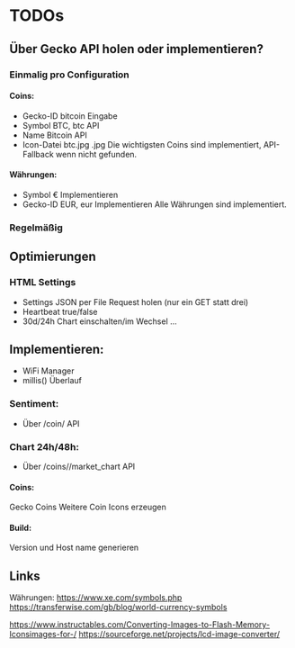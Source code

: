 # TODOs

## Über Gecko API holen oder implementieren?

### Einmalig pro Configuration

#### Coins:
- Gecko-ID      bitcoin     Eingabe
- Symbol        BTC, btc    API
- Name          Bitcoin     API
- Icon-Datei    btc.jpg     <Symbol>.jpg
Die wichtigsten Coins sind implementiert, API-Fallback wenn nicht gefunden.

#### Währungen:
- Symbol        €           Implementieren
- Gecko-ID      EUR, eur    Implementieren
Alle Währungen sind implementiert.


### Regelmäßig



## Optimierungen 

### HTML Settings
- Settings JSON per File Request holen (nur ein GET statt drei)
- Heartbeat true/false
- 30d/24h Chart einschalten/im Wechsel ...



## Implementieren:
- WiFi Manager
- millis() Überlauf

### Sentiment:
 - Über /coin/<id>                  API
### Chart 24h/48h:
 - Über /coins/<id>/market_chart    API



#### Coins:
Gecko Coins
Weitere Coin Icons erzeugen


#### Build:
Version und Host name generieren



## Links

Währungen:
https://www.xe.com/symbols.php
https://transferwise.com/gb/blog/world-currency-symbols

https://www.instructables.com/Converting-Images-to-Flash-Memory-Iconsimages-for-/
https://sourceforge.net/projects/lcd-image-converter/

